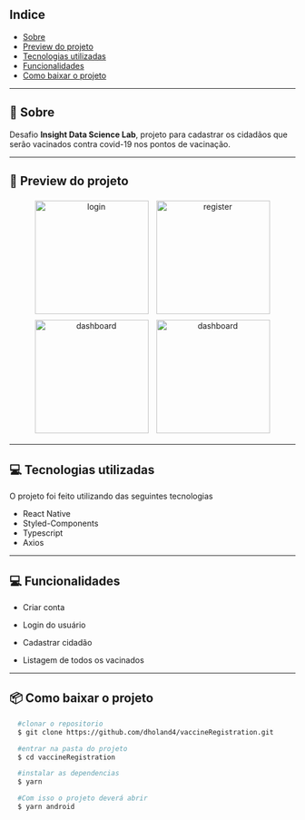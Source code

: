 ## Indice

- [Sobre](#-sobre)
- [Preview do projeto](#-preview-do-projeto)
- [Tecnologias utilizadas](#-tecnologias-utilizadas)
- [Funcionalidades](#-Funcionalidades)
- [Como baixar o projeto](#-como-baixar-o-projeto)

---

## 🤔 Sobre

Desafio **Insight Data Science Lab**, projeto para cadastrar os cidadãos que serão vacinados contra covid-19 nos pontos de vacinação.

---

## 📱 Preview do projeto

<div align="center">
  <img style="margin: 5px" alt="login" src="https://i.imgur.com/nTjlzqO.png" width="200">
  <img style="margin: 5px" alt="register" src="https://i.imgur.com/rAEfmvI.png" width="200">
  <img style="margin: 5px" alt="dashboard" src="https://i.imgur.com/WznFo3d.png" width="200">
  <img style="margin: 5px" alt="dashboard" src="https://i.imgur.com/rAEfmvI.png" width="200">
</div>

---

## 💻 Tecnologias utilizadas

O projeto foi feito utilizando das seguintes tecnologias

- React Native
- Styled-Components
- Typescript
- Axios

---

## 💻 Funcionalidades

- Criar conta

- Login do usuário

- Cadastrar cidadão

- Listagem de todos os vacinados

---

## 📦 Como baixar o projeto

```bash
  #clonar o repositorio
  $ git clone https://github.com/dholand4/vaccineRegistration.git

  #entrar na pasta do projeto
  $ cd vaccineRegistration

  #instalar as dependencias
  $ yarn

  #Com isso o projeto deverá abrir
  $ yarn android


```
